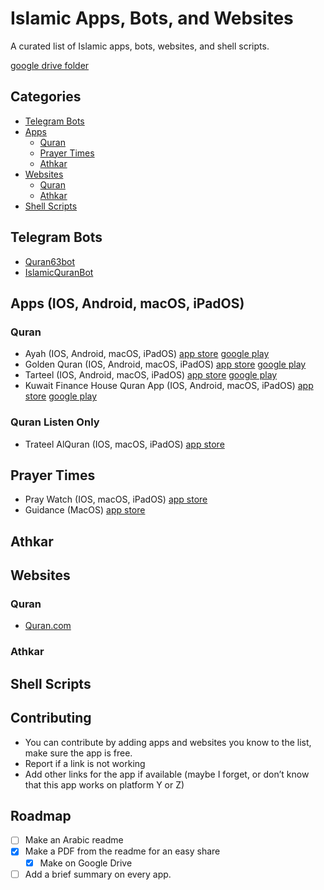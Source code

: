 # Islamic Apps, Bots, and Websites

A curated list of Islamic apps, bots, websites, and shell scripts.

[google drive folder](https://drive.google.com/drive/folders/1_sX61kekbx5yWY7sLJHFoI14A0sSaSQm?usp=sharing)

Categories
----------
   
* [Telegram Bots](#telegram-bots)
* [Apps](#apps)
	+ [Quran](#quran)
	+ [Prayer Times](#prayer-times)
	+ [Athkar](#athkar)
* [Websites](#websites)
	+ [Quran](#quran-1)
	+ [Athkar](#athkar-1)
* [Shell Scripts](#shell-scripts)


## Telegram Bots

- [Quran63bot](https://t.me/Quran63bot)
- [IslamicQuranBot](https://t.me/IslamicQuranBot)

## Apps (IOS, Android, macOS, iPadOS)

### Quran

- Ayah (IOS, Android, macOS, iPadOS) [app store](https://apps.apple.com/us/app/ayah-quran-app/id706037876) 	[google play](https://play.google.com/store/apps/details?id=com.ayah)
- Golden Quran (IOS, Android, macOS, iPadOS) [app store](https://apps.apple.com/us/app/golden-quran-%D8%A7%D9%84%D9%85%D8%B5%D8%AD%D9%81-%D8%A7%D9%84%D8%B0%D9%87%D8%A8%D9%8A/id852497554) 		[google play](https://play.google.com/store/apps/details?id=org.goldenquran.freesoft&hl=en)
- Tarteel (IOS, Android, macOS, iPadOS) [app store](https://apps.apple.com/us/app/tarteel-quran-memorization/id1391009396) 	[google play](https://play.google.com/store/apps/details?id=com.mmmoussa.iqra)
- Kuwait Finance House Quran App (IOS, Android, macOS, iPadOS) [app store](https://apple.co/2E8yTe5) 	[google play](https://play.google.com/store/apps/details?id=com.tmkeen.alquran)

### Quran Listen Only

- Trateel AlQuran (IOS, macOS, iPadOS) [app store](https://apps.apple.com/app/id1547002158)

## Prayer Times

- Pray Watch (IOS, macOS, iPadOS) [app store](https://apps.apple.com/app/appname/id989923828)
- Guidance (MacOS) [app store](https://apps.apple.com/us/app/guidance/id412759995?mt=12)

## Athkar

## Websites

### Quran

- [Quran.com](https://quran.com/)

### Athkar

## Shell Scripts

## Contributing

- You can contribute by adding apps and websites you know to the list, make sure the app is free.
- Report if a link is not working
- Add other links for the app if available (maybe I forget, or don’t know that this app works on platform Y or Z)

## Roadmap

- [ ] Make an Arabic readme
- [X] Make a PDF from the readme for an easy share
    - [X] Make on Google Drive
- [ ] Add a brief summary on every app.
